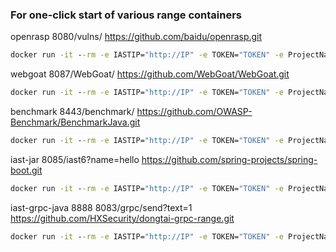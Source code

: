 ### For one-click start of various range containers


openrasp 8080/vulns/   https://github.com/baidu/openrasp.git
```cmd
docker run -it --rm -e IASTIP="http://IP" -e TOKEN="TOKEN" -e ProjectName="openrasp" registry.cn-hangzhou.aliyuncs.com/tscuite/bachang:openrasp-v9
```

webgoat 8087/WebGoat/   https://github.com/WebGoat/WebGoat.git
```cmd
docker run -it --rm -e IASTIP="http://IP" -e TOKEN="TOKEN" -e ProjectName="webgoat" registry.cn-hangzhou.aliyuncs.com/tscuite/bachang:webgoat-v9
```

benchmark 8443/benchmark/   https://github.com/OWASP-Benchmark/BenchmarkJava.git
```cmd
docker run -it --rm -e IASTIP="http://IP" -e TOKEN="TOKEN" -e ProjectName="benchmark" registry.cn-hangzhou.aliyuncs.com/tscuite/bachang:benchmark-v9
```

iast-jar 8085/iast6\?name=hello  https://github.com/spring-projects/spring-boot.git
```cmd
docker run -it --rm -e IASTIP="http://IP" -e TOKEN="TOKEN" -e ProjectName="iast-jar" registry.cn-hangzhou.aliyuncs.com/tscuite/bachang:iast-jar-v9
```

iast-grpc-java 8888 8083/grpc/send?text=1  https://github.com/HXSecurity/dongtai-grpc-range.git
```cmd
docker run -it --rm -e IASTIP="http://IP" -e TOKEN="TOKEN" -e ProjectName="iast-grpc-java" registry.cn-hangzhou.aliyuncs.com/tscuite/bachang:iast-grpc-java-v9
```
